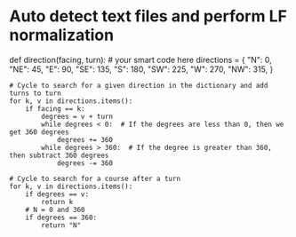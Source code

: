 # Auto detect text files and perform LF normalization

def direction(facing, turn):
    # your smart code here
    directions = {
        "N": 0,
        "NE": 45,
        "E": 90,
        "SE": 135,
        "S": 180,
        "SW": 225,
        "W": 270,
        "NW": 315,
    }

    # Cycle to search for a given direction in the dictionary and add turns to turn
    for k, v in directions.items():
        if facing == k:
            degrees = v + turn
            while degrees < 0:  # If the degrees are less than 0, then we get 360 degrees
                degrees += 360
            while degrees > 360:  # If the degree is greater than 360, then subtract 360 degrees
                degrees -= 360

    # Cycle to search for a course after a turn
    for k, v in directions.items():
        if degrees == v:
            return k
        # N = 0 and 360
        if degrees == 360:
            return "N"
